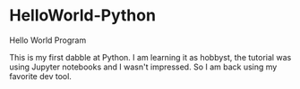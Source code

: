 # HelloWorld-Python
Hello World Program

This is my first dabble at Python. 
I am learning it as hobbyst, the tutorial was using Jupyter notebooks and I wasn't impressed.
So I am back using my favorite dev tool.
